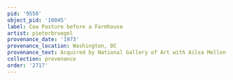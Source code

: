 ```yaml
---
pid: '9550'
object_pid: '10045'
label: Cow Pasture before a Farmhouse
artist: pieterbruegel
provenance_date: '1973'
provenance_location: Washington, DC
provenance_text: Acquired by National Gallery of Art with Ailsa Mellon Bruce Fund
collection: provenance
order: '2717'
---
```


